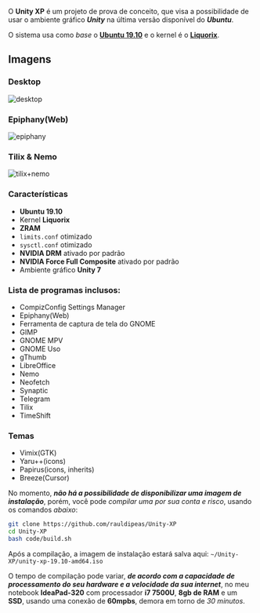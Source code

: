 O **Unity XP** é um projeto de prova de conceito, que visa a possibilidade de usar o ambiente gráfico _**Unity**_ na última versão disponível do _**Ubuntu**_.

O sistema usa como _base_ o [**Ubuntu 19.10**](https://ubuntu.com) e o kernel é o [**Liquorix**](https://liquorix.net/).

## Imagens
### Desktop
![desktop](https://raw.githubusercontent.com/rauldipeas/Unity-XP/master/screenshots/desktop.png)

### Epiphany(Web)
![epiphany](https://raw.githubusercontent.com/rauldipeas/Unity-XP/master/screenshots/epiphany.png)

### Tilix & Nemo
![tilix+nemo](https://raw.githubusercontent.com/rauldipeas/Unity-XP/master/screenshots/tilix+nemo.png)

### Características
 - **Ubuntu 19.10**
 - Kernel **Liquorix**
 - **ZRAM**
 - `limits.conf` otimizado
 - `sysctl.conf` otimizado
 - **NVIDIA DRM** ativado por padrão
 - **NVIDIA Force Full Composite** ativado por padrão
 - Ambiente gráfico **Unity 7**

### Lista de programas inclusos:
 - CompizConfig Settings Manager
 - Epiphany(Web)
 - Ferramenta de captura de tela do GNOME
 - GIMP
 - GNOME MPV
 - GNOME Uso
 - gThumb
 - LibreOffice
 - Nemo
 - Neofetch
 - Synaptic
 - Telegram
 - Tilix
 - TimeShift

### Temas
  - Vimix(GTK)
  - Yaru++(icons)
  - Papirus(icons, inherits)
  - Breeze(Cursor)

No momento, _**não há a possibilidade de disponibilizar uma imagem de instalação**_, porém, você pode _compilar uma por sua conta e risco_, usando os comandos _abaixo_:

```bash
git clone https://github.com/rauldipeas/Unity-XP
cd Unity-XP
bash code/build.sh
```

Após a compilação, a imagem de instalação estará salva aqui: `~/Unity-XP/unity-xp-19.10-amd64.iso`

O tempo de compilação pode variar, _**de acordo com a capacidade de processamento do seu hardware e a velocidade da sua internet**_, no meu notebook **IdeaPad-320** com processador **i7 7500U**, **8gb de RAM** e um **SSD**, usando uma conexão de **60mpbs**, demora em torno de _30 minutos_.
